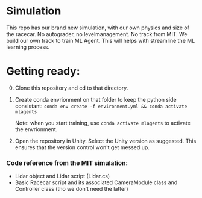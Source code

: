 # Simulation

This repo has our brand new simulation, with our own physics and size of the racecar. No autograder, no levelmanagement. No track from MIT. We build our own track to train ML Agent.
This will helps with streamline the ML learning process.

# Getting ready:
0. Clone this repository and cd to that directory.
1. Create conda envrionment on that folder to keep the python side consistant: `conda env create -f environment.yml && conda activate mlagents`
    
    Note: when you start training, use `conda activate mlagents` to activate the envrionment.
2. Open the repository in Unity. Select the Unity version as suggested. This ensures that the version control won't get messed up.


### Code reference from the MIT simulation:
* Lidar object and Lidar script (Lidar.cs)
* Basic Racecar script and its associated CameraModule class and Controller class (tho we don't need the latter)